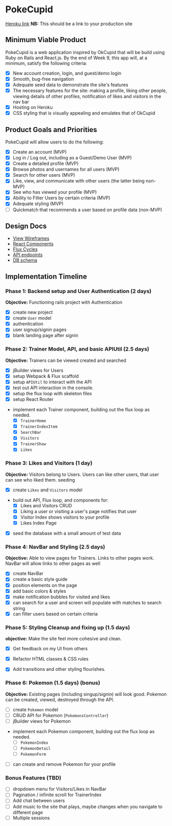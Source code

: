 # PokeCupid

[Heroku link][heroku] **NB:** This should be a link to your production site

[heroku]: http://www.herokuapp.com

## Minimum Viable Product

PokeCupid is a web application inspired by OkCupid that will be build using Ruby on Rails and React.js.  By the end of Week 9, this app will, at a minimum, satisfy the following criteria:

- [x] New account creation, login, and guest/demo login
- [x] Smooth, bug-free navigation
- [x] Adequate seed data to demonstrate the site's features
- [x] The necessary features for the site: making a profile, liking other people, viewing details of other profiles, notification of likes and visitors in the nav bar
- [x] Hosting on Heroku
- [x] CSS styling that is visually appealing and emulates that of OkCupid

## Product Goals and Priorities

PokeCupid will allow users to do the following:

- [x] Create an account (MVP)
- [x] Log in / Log out, including as a Guest/Demo User (MVP)
- [x] Create a detailed profile (MVP)
- [x] Browse photos and usernames for all users (MVP)
- [x] Search for other users (MVP)
- [x] Like, view, and communicate with other users (the latter being non-MVP)
- [x] See who has viewed your profile (MVP)
- [x] Ability to Filter Users by certain criteria (MVP)
- [x] Adequate styling (MVP)
- [ ] Quickmatch that recommends a user based on profile data (non-MVP)

## Design Docs
* [View Wireframes][views]
* [React Components][components]
* [Flux Cycles][flux-cycles]
* [API endpoints][api-endpoints]
* [DB schema][schema]

[views]: ./docs/views.md
[components]: ./docs/components.md
[flux-cycles]: ./docs/flux-cycles.md
[api-endpoints]: ./docs/api-endpoints.md
[schema]: ./docs/schema.md

## Implementation Timeline

### Phase 1: Backend setup and User Authentication (2 days)

**Objective:** Functioning rails project with Authentication

- [x] create new project
- [x] create `User` model
- [x] authentication
- [x] user signup/signin pages
- [x] blank landing page after signin

### Phase 2: Trainer Model, API, and basic APIUtil (2.5 days)

**Objective:** Trainers can be viewed created and searched

- [x] jBuilder views for Users
- [x] setup Webpack & Flux scaffold
- [x] setup `APIUtil` to interact with the API
- [x] test out API interaction in the console.
- [x] setup the flux loop with skeleton files
- [x] setup React Router
- implement each Trainer component, building out the flux loop as needed.
  - [x] `TrainerHome`
  - [x] `TrainerIndexItem`
  - [x] `SearchBar`
  - [x] `Visitors`
  - [x] `TrainerShow`
  - [x] `Likes`

### Phase 3: Likes and Visitors (1 day)

**Objective:** Visitors belong to Users. Users can like other users, that user can see who liked them. seeding

- [x] create `Likes` and `Visitors` model
- build out API, Flux loop, and components for:
  - [x] Likes and Visitors CRUD
  - [x] Liking a user or visiting a user's page notifies that user
  - [x] Visitor Index shows visitors to your profile
  - [x] Likes Index Page
- [x] seed the database with a small amount of test data


### Phase 4: NavBar and Styling (2.5 days)

**Objective:** Able to view pages for Trainers. Links to other pages work. NavBar will allow links
to other pages as well

- [x] create NavBar
- [x] create a basic style guide
- [x] position elements on the page
- [x] add basic colors & styles
- [x] make notification bubbles for visited and likes
- [x] can search for a user and screen will populate with matches to search string
- [x] can filter users based on certain criteria

### Phase 5: Styling Cleanup and fixing up (1.5 days)

**objective:** Make the site feel more cohesive and clean.

- [x] Get feedback on my UI from others
- [x] Refactor HTML classes & CSS rules
- [x] Add transitions and other styling flourishes.


### Phase 6: Pokemon (1.5 days) (bonus)

**Objective:** Existing pages (including singup/signin) will look good. Pokemon can be created, viewed, destroyed through
the API.

- [ ] create `Pokemon` model
- [ ] CRUD API for Pokemon (`PokemonsController`)
- [ ] jBuilder views for Pokemon
- implement each Pokemon component, building out the flux loop as needed.
  - [ ] `PokemonIndex`
  - [ ] `PokemonDetail`
  - [ ] `PokemonForm`
- [ ] can create and remove Pokemon for your profile


### Bonus Features (TBD)
- [ ] dropdown menu for Visitors/Likes in NavBar
- [ ] Pagination / infinite scroll for TrainerIndex
- [ ] Add chat between users
- [ ] Add music to the site that plays, maybe changes when you navigate to different page
- [ ] Multiple sessions

[phase-one]: ./docs/phases/phase1.md
[phase-two]: ./docs/phases/phase2.md
[phase-three]: ./docs/phases/phase3.md
[phase-four]: ./docs/phases/phase4.md
[phase-five]: ./docs/phases/phase5.md
